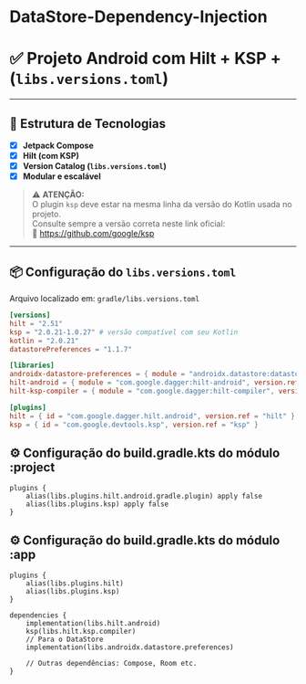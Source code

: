 # DataStore-Dependency-Injection

# ✅ Projeto Android com Hilt + KSP + (`libs.versions.toml`)

---

## 🧱 Estrutura de Tecnologias

- [x] **Jetpack Compose**
- [x] **Hilt (com KSP)**
- [x] **Version Catalog (`libs.versions.toml`)**
- [x] **Modular e escalável**

> ⚠️ **ATENÇÃO:**  
> O plugin `ksp` deve estar na mesma linha da versão do Kotlin usada no projeto.  
> Consulte sempre a versão correta neste link oficial:  
> 🔗 https://github.com/google/ksp

---

## 📦 Configuração do `libs.versions.toml`

Arquivo localizado em: `gradle/libs.versions.toml`

```toml
[versions]
hilt = "2.51"
ksp = "2.0.21-1.0.27" # versão compatível com seu Kotlin
kotlin = "2.0.21"
datastorePreferences = "1.1.7"

[libraries]
androidx-datastore-preferences = { module = "androidx.datastore:datastore-preferences", version.ref = "datastorePreferences" }
hilt-android = { module = "com.google.dagger:hilt-android", version.ref = "hilt" }
hilt-ksp-compiler = { module = "com.google.dagger:hilt-compiler", version.ref = "hilt" }

[plugins]
hilt = { id = "com.google.dagger.hilt.android", version.ref = "hilt" }
ksp = { id = "com.google.devtools.ksp", version.ref = "ksp" }
```

## ⚙️ Configuração do build.gradle.kts do módulo :project

```
plugins {
    alias(libs.plugins.hilt.android.gradle.plugin) apply false
    alias(libs.plugins.ksp) apply false
}
```

## ⚙️ Configuração do build.gradle.kts do módulo :app

```
plugins {
    alias(libs.plugins.hilt)
    alias(libs.plugins.ksp)
}

dependencies {
    implementation(libs.hilt.android)
    ksp(libs.hilt.ksp.compiler)
    // Para o DataStore
    implementation(libs.androidx.datastore.preferences)

    // Outras dependências: Compose, Room etc.
}

```

